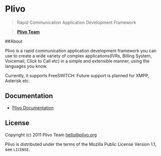 # Plivo

> Rapid Communication Application Development Framework

>**[Plivo Team](http://www.plivo.org/about/)**


##About

Plivo is a rapid communication application development framework you can use to create
a wide variety of complex applications(IVRs, Billing System, Voicemail, Click to Call etc)
in a simple and extensible manner, using the languages you know.

Currently, it supports FreeSWITCH. Future support is planned for XMPP, Asterisk etc.


## Documentation

* [Plivo Documentation](http://www.plivo.org/documentation/)


## License

Copyright (c) 2011 Plivo Team <hello@plivo.org>

Plivo is distributed under the terms of the Mozilla Public License Version 1.1, see `LICENSE`.
